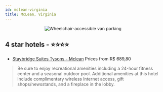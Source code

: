 ```yaml
---
id: mclean-virginia
title: McLean, Virginia
---
```


<center><img src="https://i.travelapi.com/hotels/1000000/860000/851900/851824/cc1c5d8f_z.jpg" alt="Wheelchair-accessible van parking" /></center>


##  4 star hotels - ⭐️⭐️⭐️⭐️

-    [Staybridge Suites Tysons - Mclean](https://us.hurb.com/hotels/mclean/staybridge-suites-tysons-mclean-JNP-JP780468?cmp=18055) Prices from R$ 689,80
   > Be sure to enjoy recreational amenities including a 24-hour fitness center and a seasonal outdoor pool. Additional amenities at this hotel include complimentary wireless Internet access, gift shops/newsstands, and a fireplace in the lobby.
